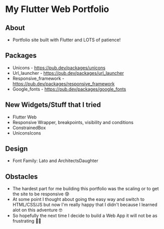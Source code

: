 # My Flutter Web Portfolio

## About
- Portfolio site built with Flutter and LOTS of patience!

## Packages
- Unicons - https://pub.dev/packages/unicons
- Url_launcher - https://pub.dev/packages/url_launcher
- Responsive_framework - https://pub.dev/packages/responsive_framework
- Google_fonts - https://pub.dev/packages/google_fonts

## New Widgets/Stuff that I tried
- Flutter Web
- Responsive Wrapper, breakpoints, visibility and conditions
- ConstrainedBox
- UniconsIcons

## Design
- Font Family: Lato and ArchitectsDaughter

## Obstacles
- The hardest part for me building this portfolio was the scaling or to get the site to be responsive :cold_sweat: 
- At some point I thought about going the easy way and switch to HTML/CSS/JS but now I'm really happy that I didn't because I learned alot on this adventure :nerd_face:
- So hopefully the next time I decide to build a Web App it will not be as frustrating :technologist:
